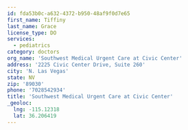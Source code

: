 ```yaml
---
id: fda53b0c-a632-4372-b950-48af9f0d7e65
first_name: Tiffiny
last_name: Grace
license_type: DO
services:
  - pediatrics
category: doctors
org_name: 'Southwest Medical Urgent Care at Civic Center'
address: '2225 Civic Center Drive, Suite 260'
city: 'N. Las Vegas'
state: NV
zip: '89030'
phone: '7028542934'
title: 'Southwest Medical Urgent Care at Civic Center'
_geoloc:
  lng: -115.12318
  lat: 36.206419
---
```

